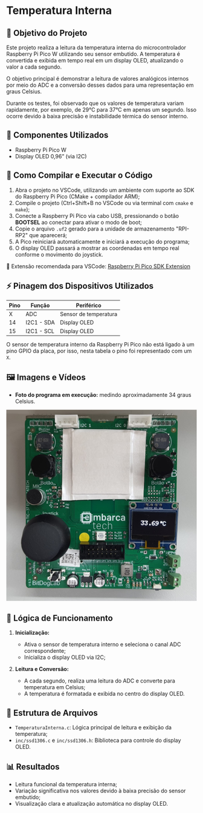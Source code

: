 # Temperatura Interna

## 🎯 Objetivo do Projeto

Este projeto realiza a leitura da temperatura interna do microcontrolador Raspberry Pi Pico W utilizando seu sensor embutido. A temperatura é convertida e exibida em tempo real em um display OLED, atualizando o valor a cada segundo.

O objetivo principal é demonstrar a leitura de valores analógicos internos por meio do ADC e a conversão desses dados para uma representação em graus Celsius.

Durante os testes, foi observado que os valores de temperatura variam rapidamente, por exemplo, de 29°C para 37°C em apenas um segundo. Isso ocorre devido à baixa precisão e instabilidade térmica do sensor interno.

## 🔧 Componentes Utilizados

- Raspberry Pi Pico W
- Display OLED 0,96” (via I2C)

## 💾 Como Compilar e Executar o Código

1. Abra o projeto no VSCode, utilizando um ambiente com suporte ao SDK do Raspberry Pi Pico (CMake + compilador ARM);
2. Compile o projeto (Ctrl+Shift+B no VSCode ou via terminal com `cmake` e `make`);
3. Conecte a Raspberry Pi Pico via cabo USB, pressionando o botão **BOOTSEL** ao conectar para ativar o modo de boot;
4. Copie o arquivo `.uf2` gerado para a unidade de armazenamento "RPI-RP2" que aparecerá;
5. A Pico reiniciará automaticamente e iniciará a execução do programa;
6. O display OLED passará a mostrar as coordenadas em tempo real conforme o movimento do joystick.

🔗 Extensão recomendada para VSCode: [Raspberry Pi Pico SDK Extension](https://github.com/raspberrypi/pico-vscode)

## ⚡ Pinagem dos Dispositivos Utilizados

| Pino | Função     | Periférico     |
|------|------------|----------------|
| X    | ADC        | Sensor de temperatura |
| 14   | I2C1 - SDA | Display OLED   |
| 15   | I2C1 - SCL | Display OLED   |

O sensor de temperatura interno da Raspberry Pi Pico não está ligado à um pino GPIO da placa, por isso, nesta tabela o pino foi representado com um `X`.

## 🖼️ Imagens e Vídeos

- **Foto do programa em execução:** medindo aproximadamente 34 graus Celsius.

![foto do programa em execucao](assets/temperatura.jpeg)

## 🧠 Lógica de Funcionamento

1. **Inicialização:**
   - Ativa o sensor de temperatura interno e seleciona o canal ADC correspondente;
   - Inicializa o display OLED via I2C;

2. **Leitura e Conversão:**
   - A cada segundo, realiza uma leitura do ADC e converte para temperatura em Celsius;
   - A temperatura é formatada e exibida no centro do display OLED.

## 📂 Estrutura de Arquivos

- `TemperaturaInterna.c`: Lógica principal de leitura e exibição da temperatura;
- `inc/ssd1306.c` e `inc/ssd1306.h`: Biblioteca para controle do display OLED.

## 📊 Resultados

- Leitura funcional da temperatura interna;
- Variação significativa nos valores devido à baixa precisão do sensor embutido;
- Visualização clara e atualização automática no display OLED.
